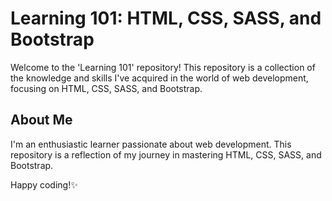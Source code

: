# Learning 101: HTML, CSS, SASS, and Bootstrap

Welcome to the 'Learning 101' repository! This repository is a collection of the knowledge and skills I've acquired in the world of web development, focusing on HTML, CSS, SASS, and Bootstrap.

## About Me

I'm an enthusiastic learner passionate about web development. This repository is a reflection of my journey in mastering HTML, CSS, SASS, and Bootstrap.

Happy coding!✨
